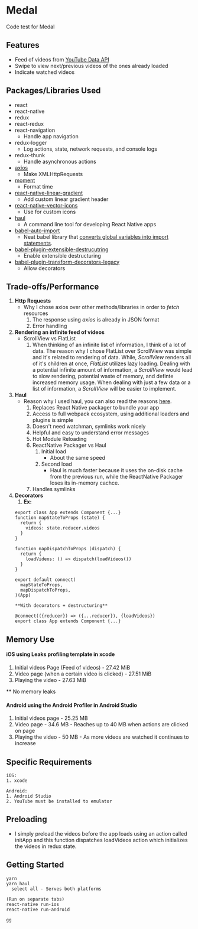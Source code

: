 # Medal
Code test for Medal

## Features
* Feed of videos from [YouTube Data API](https://developers.google.com/youtube/v3/)
* Swipe to view next/previous videos of the ones already loaded
* Indicate watched videos


## Packages/Libraries Used
* react
* react-native
* redux
* react-redux
* react-navigation
  - Handle app navigation
* redux-logger
  - Log actions, state, network requests, and console logs
* redux-thunk
  - Handle asynchronous actions
* [axios](https://github.com/axios/axios)
  - Make XMLHttpRequests
* [moment](https://github.com/moment/moment)
  - Format time
* [react-native-linear-gradient](https://github.com/react-native-community/react-native-linear-gradient)
  - Add custom linear gradient header
* [react-native-vector-icons](https://github.com/oblador/react-native-vector-icons)
  - Use for custom icons
* [haul](https://github.com/callstack/haul)
  - A command line tool for developing React Native apps
* [babel-auto-import](https://github.com/PavelDymkov/babel-plugin-auto-import)
  - Neat babel library that [converts global variables into import statements](https://github.com/PavelDymkov/babel-plugin-auto-import).
* [babel-plugin-extensible-destrucutring](https://github.com/vacuumlabs/babel-plugin-extensible-destructuring)
  - Enable extensible destructuring
* [babel-plugin-transform-decorators-legacy](https://github.com/loganfsmyth/babel-plugin-transform-decorators-legacy)
  - Allow decorators


## Trade-offs/Performance
1. **Http Requests**
    - Why I chose axios over other methods/libraries in order to *fetch* resources
        1. The response using *axios* is already in JSON format
        2. Error handling
2. **Rendering an infinite feed of videos**   
    - ScrollView vs FlatList
        1. When thinking of an infinite list of information, I think of a lot of data.
           The reason why I chose FlatList over ScrollView was simple and it's related
           to rendering of data. While, *ScrollView* renders all of it's children at once,
           *FlatList* utilizes lazy loading. Dealing with a potential infinite amount
           of information, a *ScrollView* would lead to slow rendering, potential waste
           of memory, and definte increased memory usage. When dealing with just a few data
           or a list of information, a *ScrollView* will be easier to implement.
3. **Haul**
    - Reason why I used haul, you can also read the reasons [here](https://github.com/callstack/haul).
        1. Replaces React Native packager to bundle your app
        2. Access to full webpack ecosystem, using additional loaders and plugins is simple
        3. Doesn't need watchman, symlinks work nicely
        4. Helpful and easy to understand error messages
        5. Hot Module Reloading
        6. ReactNative Packager vs Haul
            1. Initial load
                - About the same speed
            2. Second load
                - Haul is much faster because it uses the on-disk cache from the previous run,
                  while the ReactNative Packager loses its in-memory cachce.
        7. Handles symlinks
4. **Decorators**
    1. **Ex:** 
    ```
    export class App extends Component {...}
    function mapStateToProps (state) {
      return {
        videos: state.reducer.videos
      }
    }

    function mapDispatchToProps (dispatch) {
      return {
        loadVideos: () => dispatch(loadVideos())
      }
    }

    export default connect(
      mapStateToProps,
      mapDispatchToProps,
    )(App)
    
    **With decorators + destructuring**
    
    @connect(({reducer}) => ({...reducer}), {loadVideos})
    export class App extends Component {...}
    ```
    
    
## Memory Use
#### iOS using Leaks profiling template in xcode
  1. Initial videos Page (Feed of videos)
    - 27.42 MiB
  2. Video page (when a certain video is clicked)
    - 27.51 MiB
  3. Playing the video
    - 27.63 MiB
    
  ** No memory leaks
  
#### Android using the Android Profiler in Android Studio
  1. Initial videos page
    - 25.25 MB
  2. Video page
    - 34.6 MB
    - Reaches up to 40 MB when actions are clicked on page
  3. Playing the video
    - 50 MB
    - As more videos are watched it continues to increase
    

## Specific Requirements
```
iOS:
1. xcode

Android:
1. Android Studio
2. YouTube must be installed to emulator
```


## Preloading
  - I simply preload the videos before the app loads using an action called initApp and
    this function dispatches loadVideos action which initializes the videos in redux state.
    

## Getting Started
```
yarn
yarn haul
  select all - Serves both platforms
  
(Run on separate tabs)
react-native run-ios
react-native run-android

gg
```

           
